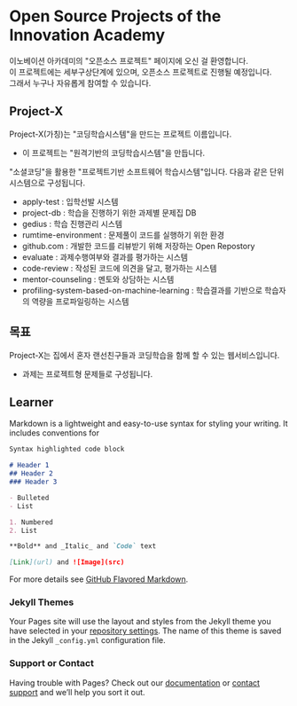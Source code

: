 # Open Source Projects of the Innovation Academy
이노베이션 아카데미의 "오픈소스 프로젝트" 페이지에 오신 걸 환영합니다.<br>
이 프로젝트에는 세부구상단계에 있으며, 오픈소스 프로젝트로 진행될 예정입니다.<br>
그래서 누구나 자유롭게 참여할 수 있습니다.

## Project-X
Project-X(가칭)는 "코딩학습시스템"을 만드는 프로젝트 이름입니다.
- 이 프로젝트는 "원격기반의 코딩학습시스템"을 만듭니다.


"소셜코딩"을 활용한 "프로젝트기반 소프트웨어 학습시스템"입니다.
다음과 같은 단위 시스템으로 구성됩니다.
- apply-test : 입학선발 시스템
- project-db : 학습을 진행하기 위한 과제별 문제집 DB
- gedius : 학습 진행관리 시스템
- rumtime-environment : 문제풀이 코드를 실행하기 위한 환경
- github.com : 개발한 코드를 리뷰받기 위해 저장하는 Open Repostory
- evaluate : 과제수행여부와 결과를 평가하는 시스템
- code-review : 작성된 코드에 의견을 달고, 평가하는 시스템
- mentor-counseling : 멘토와 상담하는 시스템
- profiling-system-based-on-machine-learning : 학습결과를 기반으로 학습자의 역량을 프로파일링하는 시스템

## 목표
Project-X는 집에서 혼자 랜선친구들과 코딩학습을 함께 할 수 있는 웹서비스입니다.
- 과제는 프로젝트형 문제들로 구성됩니다.

## Learner


Markdown is a lightweight and easy-to-use syntax for styling your writing. It includes conventions for

```markdown
Syntax highlighted code block

# Header 1
## Header 2
### Header 3

- Bulleted
- List

1. Numbered
2. List

**Bold** and _Italic_ and `Code` text

[Link](url) and ![Image](src)
```

For more details see [GitHub Flavored Markdown](https://guides.github.com/features/mastering-markdown/).

### Jekyll Themes

Your Pages site will use the layout and styles from the Jekyll theme you have selected in your [repository settings](https://github.com/open-inno/open-inno.github.io/settings). The name of this theme is saved in the Jekyll `_config.yml` configuration file.

### Support or Contact

Having trouble with Pages? Check out our [documentation](https://help.github.com/categories/github-pages-basics/) or [contact support](https://github.com/contact) and we’ll help you sort it out.
